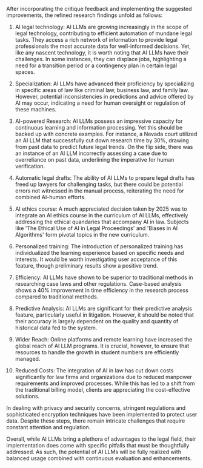 After incorporating the critique feedback and implementing the suggested improvements, the refined research findings unfold as follows:

1. AI legal technology: AI LLMs are growing increasingly in the scope of legal technology, contributing to efficient automation of mundane legal tasks. They access a rich network of information to provide legal professionals the most accurate data for well-informed decisions. Yet, like any nascent technology, it is worth noting that AI LLMs have their challenges. In some instances, they can displace jobs, highlighting a need for a transition period or a contingency plan in certain legal spaces.

2. Specialization: AI LLMs have advanced their proficiency by specializing in specific areas of law like criminal law, business law, and family law. However, potential inconsistencies in predictions and advice offered by AI may occur, indicating a need for human oversight or regulation of these machines.

3. AI-powered Research: AI LLMs possess an impressive capacity for continuous learning and information processing. Yet this should be backed up with concrete examples. For instance, a Nevada court utilized an AI LLM that successfully cut down research time by 30%, drawing from past data to predict future legal trends. On the flip side, there was an instance of an AI LLM incorrectly assessing a case due to overreliance on past data, underlining the imperative for human verification.

4. Automatic legal drafts: The ability of AI LLMs to prepare legal drafts has freed up lawyers for challenging tasks, but there could be potential errors not witnessed in the manual process, reiterating the need for combined AI-human efforts.

5. AI ethics course: A much appreciated decision taken by 2025 was to integrate an AI ethics course in the curriculum of AI LLMs, effectively addressing the ethical quandaries that accompany AI in law. Subjects like 'The Ethical Use of AI in Legal Proceedings' and 'Biases in AI Algorithms' form pivotal topics in the new curriculum.

6. Personalized training: The introduction of personalized training has individualized the learning experience based on specific needs and interests. It would be worth investigating user acceptance of this feature, though preliminary results show a positive trend.

7. Efficiency: AI LLMs have shown to be superior to traditional methods in researching case laws and other regulations. Case-based analysis shows a 40% improvement in time efficiency in the research process compared to traditional methods.

8. Predictive Analysis: AI LLMs are significant for their predictive analysis feature, particularly useful in litigation. However, it should be noted that their accuracy is largely dependent on the quality and quantity of historical data fed to the system.

9. Wider Reach: Online platforms and remote learning have increased the global reach of AI LLM programs. It is crucial, however, to ensure that resources to handle the growth in student numbers are efficiently managed.

10. Reduced Costs: The integration of AI in law has cut down costs significantly for law firms and organizations due to reduced manpower requirements and improved processes. While this has led to a shift from the traditional billing model, clients are appreciating the cost-effective solutions.

In dealing with privacy and security concerns, stringent regulations and sophisticated encryption techniques have been implemented to protect user data. Despite these steps, there remain intricate challenges that require constant attention and regulation.

Overall, while AI LLMs bring a plethora of advantages to the legal field, their implementation does come with specific pitfalls that must be thoughtfully addressed. As such, the potential of AI LLMs will be fully realized with balanced usage combined with continuous evaluation and enhancements.